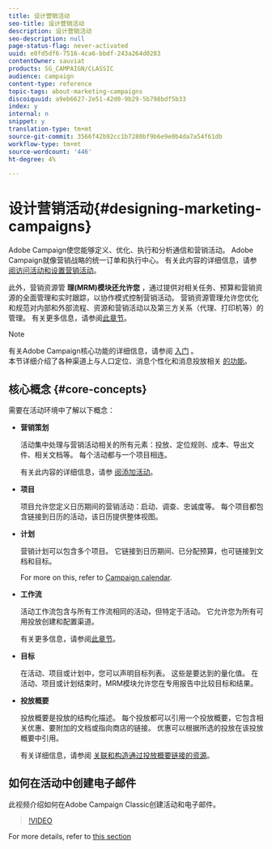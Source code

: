 ```yaml
---
title: 设计营销活动
seo-title: 设计营销活动
description: 设计营销活动
seo-description: null
page-status-flag: never-activated
uuid: e0fd5df6-7516-4ca6-bbdf-243a264d0283
contentOwner: sauviat
products: SG_CAMPAIGN/CLASSIC
audience: campaign
content-type: reference
topic-tags: about-marketing-campaigns
discoiquuid: a9eb6627-2e51-42d0-9b29-5b798bdf5b33
index: y
internal: n
snippet: y
translation-type: tm+mt
source-git-commit: 3566f42b92cc1b7280bf9b6e9e0b4da7a54f61db
workflow-type: tm+mt
source-wordcount: '446'
ht-degree: 4%

---
```



# 设计营销活动{#designing-marketing-campaigns}

Adobe Campaign使您能够定义、优化、执行和分析通信和营销活动。 Adobe Campaign就像营销战略的统一订单和执行中心。 有关此内容的详细信息，请参 [阅访问活动](../../campaign/using/accessing-campaigns.md)[和设置营销活动](../../campaign/using/setting-up-marketing-campaigns.md)。

此外，营销资源管 **理(MRM)模块还允许您** ，通过提供对相关任务、预算和营销资源的全面管理和实时跟踪，以协作模式控制营销活动。 营销资源管理允许您优化和规范对内部和外部流程、资源和营销活动以及第三方关系（代理、打印机等）的管理。 有关更多信息，请参阅[此章节](../../campaign/using/about-marketing-resource-management.md)。

>[!NOTE]
>
>有关Adobe Campaign核心功能的详细信息，请参阅 [入门](../../platform/using/about-adobe-campaign-classic.md) 。\
>本节详细介绍了各种渠道上与人口定位、消息个性化和消息投放相关 [的功能](../../delivery/using/steps-about-delivery-creation-steps.md)。

## 核心概念 {#core-concepts}

需要在活动环境中了解以下概念：

* **营销策划**

   活动集中处理与营销活动相关的所有元素：投放、定位规则、成本、导出文件、相关文档等。 每个活动都与一个项目相连。

   有关此内容的详细信息，请参 [阅添加活动](../../campaign/using/setting-up-marketing-campaigns.md#adding-a-campaign)。

* **项目**

   项目允许您定义日历期间的营销活动：启动、调查、忠诚度等。 每个项目都包含链接到日历的活动，该日历提供整体视图。

* **计划**

   营销计划可以包含多个项目。 它链接到日历期间、已分配预算，也可链接到文档和目标。

   For more on this, refer to [Campaign calendar](../../campaign/using/accessing-marketing-campaigns.md#campaign-calendar).

* **工作流**

   活动工作流包含与所有工作流相同的活动，但特定于活动。 它允许您为所有可用投放创建和配置渠道。

   有关更多信息，请参阅[此章节](../../campaign/using/marketing-campaign-deliveries.md#building-the-main-target-in-a-workflow)。

* **目标**

   在活动、项目或计划中，您可以声明目标列表。 这些是要达到的量化值。 在活动、项目或计划结束时，MRM模块允许您在专用报告中比较目标和结果。

* **投放概要**

   投放概要是投放的结构化描述。 每个投放都可以引用一个投放概要，它包含相关优惠、要附加的文档或指向商店的链接。 优惠可以根据所选的投放在该投放概要中引用。

   有关详细信息，请参阅 [关联和构造通过投放概要链接的资源](../../campaign/using/marketing-campaign-deliveries.md#associating-and-structuring-resources-linked-via-a-delivery-outline)。

## 如何在活动中创建电子邮件

此视频介绍如何在Adobe Campaign Classic创建活动和电子邮件。

>[!VIDEO](https://video.tv.adobe.com/v/25604?quality=12)

For more details, refer to [this section](../../campaign/using/marketing-campaign-deliveries.md)
